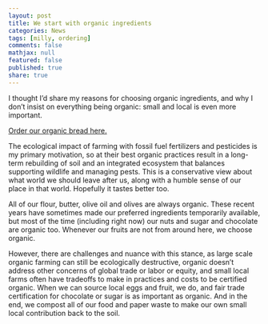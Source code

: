 ```yaml
---
layout: post
title: We start with organic ingredients
categories: News
tags: [milly, ordering]
comments: false
mathjax: null
featured: false
published: true
share: true
---
```


I thought I’d share my reasons for choosing organic ingredients, and why I don’t insist on everything being organic: small and local is even more important.

<a href="/order" class="more-link btn btn-danger btn-large">Order our organic bread here.</a>


The ecological impact of farming with fossil fuel fertilizers and pesticides is my primary motivation, so at their best organic practices result in a long-term rebuilding of soil and an integrated ecosystem that balances supporting wildlife and managing pests. This is a conservative view about what world we should leave after us, along with a humble sense of our place in that world. Hopefully it tastes better too.

All of our flour, butter, olive oil and olives are always organic. These recent years have sometimes made our preferred ingredients temporarily available, but most of the time (including right now) our nuts and sugar and chocolate are organic too. Whenever our fruits are not from around here, we choose organic.

However, there are challenges and nuance with this stance, as large scale organic farming can still be ecologically destructive, organic doesn’t address other concerns of global trade or labor or equity, and small local farms often have tradeoffs to make in practices and costs to be certified organic. When we can source local eggs and fruit, we do, and fair trade certification for chocolate or sugar is as important as organic. And in the end, we compost all of our food and paper waste to make our own small local contribution back to the soil.
